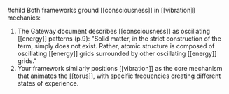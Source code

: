#child 
Both frameworks ground [[consciousness]]  in [[vibration]]  mechanics:

1. The Gateway document describes [[consciousness]]  as oscillating [[energy]]  patterns (p.9): "Solid matter, in the strict construction of the term, simply does not exist. Rather, atomic structure is composed of oscillating [[energy]]  grids surrounded by other oscillating [[energy]]  grids."
2. Your framework similarly positions [[vibration]] as the core mechanism that animates the [[torus]], with specific frequencies creating different states of experience.
